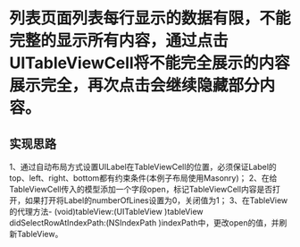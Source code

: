 # 列表页面列表每行显示的数据有限，不能完整的显示所有内容，通过点击UITableViewCell将不能完全展示的内容展示完全，再次点击会继续隐藏部分内容。

## 实现思路
1、通过自动布局方式设置UILabel在TableViewCell的位置，必须保证Label的top、left、right、bottom都有约束条件(本例子布局使用Masonry)；
2、在给TableViewCell传入的模型添加一个字段open，标记TableViewCell内容是否打开，如果打开将Label的numberOfLines设置为0，关闭值为1；
3、在TableView的代理方法- (void)tableView:(UITableView )tableView didSelectRowAtIndexPath:(NSIndexPath )indexPath中，更改open的值，并刷新TableView。
